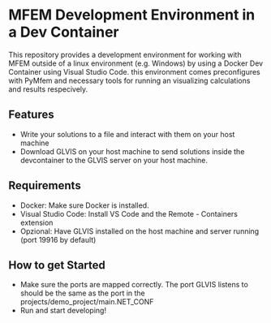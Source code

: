 MFEM Development Environment in a Dev Container
===

This repository provides a development environment for working with MFEM outside of a linux environment (e.g. Windows) by using a Docker Dev Container using Visual Studio Code. this environment comes preconfigures with PyMfem and necessary tools for running an visualizing calculations and results respecively.

Features
---

- Write your solutions to a file and interact with them on your host machine
- Download GLVIS on your host machine to send solutions inside the devcontainer
 to the GLVIS server on your host machine.

Requirements
---

- Docker: Make sure Docker is installed.
- Visual Studio Code: Install VS Code and the Remote - Containers extension
- Opzional: Have GLVIS installed on the host machine and server running (port 19916 by default)

How to get Started
---

- Make sure the ports are mapped correctly. The port GLVIS listens to should be the same
as the port in the projects/demo_project/main.NET_CONF
- Run and start developing!

